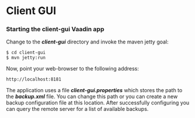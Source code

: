 # Client GUI

### Starting the client-gui Vaadin app

Change to the ***client-gui*** directory and invoke the maven jetty goal:

    $ cd client-gui
    $ mvn jetty:run

Now, point your web-browser to the following address:

    http://localhost:8181

The application uses a file ***client-gui.properties*** which stores the path to the
***backup.xml*** file. You can change this path or you can create a new backup configuration
file at this location. After successfully configuring you can query the remote server
for a list of available backups.